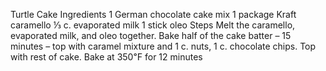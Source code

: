 Turtle Cake
Ingredients
1 German chocolate cake mix
1 package Kraft caramello
⅓ c. evaporated milk
1 stick oleo
Steps
Melt the caramello, evaporated milk, and oleo together.
Bake half of the cake batter – 15 minutes – top with caramel mixture and 1 c. nuts, 1 c. chocolate chips.
Top with rest of cake.
Bake at 350℉ for 12 minutes
